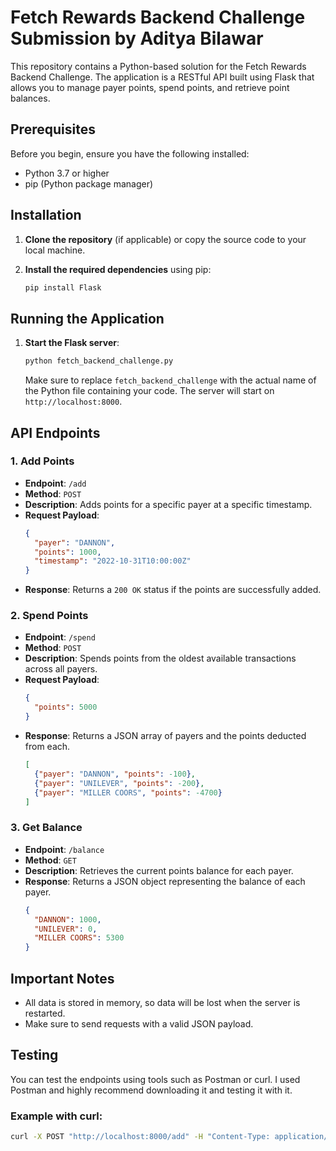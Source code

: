 # Fetch Rewards Backend Challenge Submission by Aditya Bilawar

This repository contains a Python-based solution for the Fetch Rewards Backend Challenge. The application is a RESTful API built using Flask that allows you to manage payer points, spend points, and retrieve point balances.

## Prerequisites

Before you begin, ensure you have the following installed:

- Python 3.7 or higher
- pip (Python package manager)

## Installation

1. **Clone the repository** (if applicable) or copy the source code to your local machine.

2. **Install the required dependencies** using pip:

    ```bash
    pip install Flask
    ```

## Running the Application

1. **Start the Flask server**:

    ```bash
    python fetch_backend_challenge.py
    ```

   Make sure to replace `fetch_backend_challenge` with the actual name of the Python file containing your code. The server will start on `http://localhost:8000`.

## API Endpoints

### 1. Add Points

- **Endpoint**: `/add`
- **Method**: `POST`
- **Description**: Adds points for a specific payer at a specific timestamp.
- **Request Payload**:
    ```json
    {
      "payer": "DANNON",
      "points": 1000,
      "timestamp": "2022-10-31T10:00:00Z"
    }
    ```
- **Response**: Returns a `200 OK` status if the points are successfully added.

### 2. Spend Points

- **Endpoint**: `/spend`
- **Method**: `POST`
- **Description**: Spends points from the oldest available transactions across all payers.
- **Request Payload**:
    ```json
    {
      "points": 5000
    }
    ```
- **Response**: Returns a JSON array of payers and the points deducted from each.
    ```json
    [
      {"payer": "DANNON", "points": -100},
      {"payer": "UNILEVER", "points": -200},
      {"payer": "MILLER COORS", "points": -4700}
    ]
    ```

### 3. Get Balance

- **Endpoint**: `/balance`
- **Method**: `GET`
- **Description**: Retrieves the current points balance for each payer.
- **Response**: Returns a JSON object representing the balance of each payer.
    ```json
    {
      "DANNON": 1000,
      "UNILEVER": 0,
      "MILLER COORS": 5300
    }
    ```

## Important Notes

- All data is stored in memory, so data will be lost when the server is restarted.
- Make sure to send requests with a valid JSON payload.

## Testing

You can test the endpoints using tools such as Postman or curl. I used Postman and highly recommend downloading it and testing it with it.

### Example with curl:

```bash
curl -X POST "http://localhost:8000/add" -H "Content-Type: application/json" -d '{"payer": "DANNON", "points": 1000, "timestamp": "2022-10-31T10:00:00Z"}'
